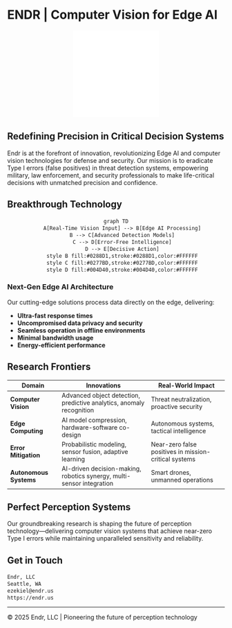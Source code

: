 # ENDR | Computer Vision for Edge AI

<div align="center">
    <picture>
        <source 
            srcset="./Endr - Logos/Background(B).png#gh-dark-mode-only"
            media="(prefers-color-scheme: dark)"
        />
        <source
            srcset="./Endr - Logos/Background(W).png#gh-light-mode-only"
            media="(prefers-color-scheme: light)"
        />
        <img 
            src="./Endr - Logos/Background(B).png#gh-light-mode-only"
            alt="Endr Logo"
            width="200"
        />
    </picture>
</div>

## Redefining Precision in Critical Decision Systems

Endr is at the forefront of innovation, revolutionizing Edge AI and computer vision technologies for defense and security. Our mission is to eradicate Type I errors (false positives) in threat detection systems, empowering military, law enforcement, and security professionals to make life-critical decisions with unmatched precision and confidence.

## Breakthrough Technology

<div align="center">

```mermaid
graph TD
    A[Real-Time Vision Input] --> B[Edge AI Processing]
    B --> C[Advanced Detection Models]
    C --> D[Error-Free Intelligence]
    D --> E[Decisive Action]
    style B fill:#0288D1,stroke:#0288D1,color:#FFFFFF
    style C fill:#0277BD,stroke:#0277BD,color:#FFFFFF
    style D fill:#004D40,stroke:#004D40,color:#FFFFFF
```

</div>

### Next-Gen Edge AI Architecture

Our cutting-edge solutions process data directly on the edge, delivering:

- **Ultra-fast response times**
- **Uncompromised data privacy and security**
- **Seamless operation in offline environments**
- **Minimal bandwidth usage**
- **Energy-efficient performance**

## Research Frontiers

| Domain | Innovations | Real-World Impact |
|--------|-------------|--------------------|
| **Computer Vision** | Advanced object detection, predictive analytics, anomaly recognition | Threat neutralization, proactive security |
| **Edge Computing** | AI model compression, hardware-software co-design | Autonomous systems, tactical intelligence |
| **Error Mitigation** | Probabilistic modeling, sensor fusion, adaptive learning | Near-zero false positives in mission-critical systems |
| **Autonomous Systems** | AI-driven decision-making, robotics synergy, multi-sensor integration | Smart drones, unmanned operations |

## Perfect Perception Systems

Our groundbreaking research is shaping the future of perception technology—delivering computer vision systems that achieve near-zero Type I errors while maintaining unparalleled sensitivity and reliability.

## Get in Touch

```
Endr, LLC
Seattle, WA
ezekiel@endr.us
https://endr.us
```

---

© 2025 Endr, LLC | Pioneering the future of perception technology